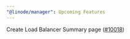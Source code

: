 ```yaml
---
"@linode/manager": Upcoming Features
---
```


Create Load Balancer Summary page ([#10018](https://github.com/linode/manager/pull/10018))
